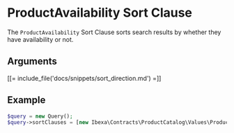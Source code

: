 # ProductAvailability Sort Clause

The `ProductAvailability` Sort Clause sorts search results by whether they have availability or not.

## Arguments

[[= include_file('docs/snippets/sort_direction.md') =]]

## Example

``` php
$query = new Query();
$query->sortClauses = [new Ibexa\Contracts\ProductCatalog\Values\Product\Query\SortClause\ProductAvailability()];
```
